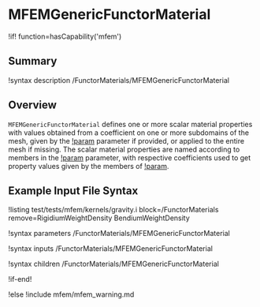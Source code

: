 # MFEMGenericFunctorMaterial

!if! function=hasCapability('mfem')

## Summary

!syntax description /FunctorMaterials/MFEMGenericFunctorMaterial

## Overview

`MFEMGenericFunctorMaterial` defines one or more scalar material properties with values obtained from a coefficient on
one or more subdomains of the mesh, given by the [!param](/FunctorMaterials/MFEMGenericFunctorMaterial/block) parameter if provided, or applied to the
entire mesh if missing. The scalar material properties are named according to members in the
[!param](/FunctorMaterials/MFEMGenericFunctorMaterial/prop_names) parameter, with respective coefficients used to get property values given by the members of [!param](/FunctorMaterials/MFEMGenericFunctorMaterial/prop_values).

## Example Input File Syntax

!listing test/tests/mfem/kernels/gravity.i block=/FunctorMaterials remove=RigidiumWeightDensity BendiumWeightDensity

!syntax parameters /FunctorMaterials/MFEMGenericFunctorMaterial

!syntax inputs /FunctorMaterials/MFEMGenericFunctorMaterial

!syntax children /FunctorMaterials/MFEMGenericFunctorMaterial

!if-end!

!else
!include mfem/mfem_warning.md
